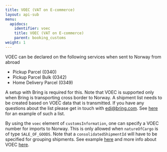 ```yaml
---
title: VOEC (VAT on E-commerce)
layout: api-sub
menu:
  apidocs:
    identifier: voec
    title: VOEC (VAT on E-commerce)
    parent: booking_customs
weight: 1
---
```


VOEC can be declared on the following services when sent to Norway from abroad

- Pickup Parcel (0340)
- Pickup Parcel Bulk (0342)
- Home Delivery Parcel (0349)

A setup with Bring is required for this. Note that VOEC is supported only when Bring is transporting cross border to Norway. A shipment list needs to be created based on VOEC data that is transmitted. If you have any questions about the list please get in touch with edi@bring.com. See [here](/files/booking/Shipment_packagelist_VOEC.xlsx) for an example of such a list.

By using the `voec` element of `customsInformation`, one can specify a VOEC number for imports to Norway. This is only allowed when `natureOfCargo` is of type `SALE_OF_GOODS`. Note that a `consolidatedShipmentId` will have to be specified for grouping shipments.
See example [here](https://developer.bring.com/api/booking#make-a-booking-post) and more info about VOEC [here](https://www.bring.no/en/services/customs/voec-vat-on-e-commerce).
